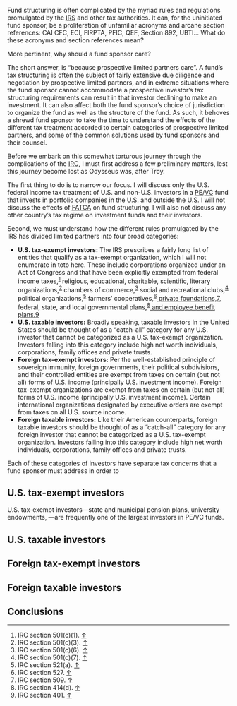 <p class="lede">Fund structuring is often complicated by the myriad rules and regulations promulgated by the <abbr title="Internal Revenue Service">IRS</abbr> and other tax authorities. It can, for the uninitiated fund sponsor, be a proliferation of unfamiliar acronyms and arcane section references: <abbr>CAI</abbr> <abbr>CFC</abbr>, <abbr>ECI</abbr>, <abbr>FIRPTA</abbr>, <abbr>PFIC</abbr>, <abbr>QEF</abbr>, Section 892, <abbr>UBTI</abbr>&#8230; What do these acronyms and section references mean?</p>

More pertinent, why should a fund sponsor care?

The short answer, is “because prospective limited partners care”. A fund’s tax structuring is often the subject of fairly extensive due diligence and negotiation by prospective limited partners, and in extreme situations where the fund sponsor cannot accommodate a prospective investor’s tax structuring requirements can result in that investor declining to make an investment. It can also affect both the fund sponsor’s choice of jurisdiction to organize the fund as well as the structure of the fund. As such, it behoves a shrewd fund sponsor to take the time to understand the effects of the different tax treatment accorded to certain categories of prospective limited partners, and some of the common solutions used by fund sponsors and their counsel.

Before we embark on this somewhat torturous journey through the complications of the <abbr title="Internal Revenue Code">IRC</abbr>, I must first address a few preliminary matters, lest this journey become lost as Odysseus was, after Troy. 

The first thing to do is to narrow our focus. I will discuss only the U.S. federal income tax treatment of U.S. and non-U.S. investors in a <abbr title="private equity">PE</abbr>/<abbr title="venture capital">VC</abbr> fund that invests in portfolio companies in the U.S. and outside the U.S. I will not discuss the effects of <abbr title="Foreign Account Tax Compliance Act">FATCA</abbr> on fund structuring. I will also not discuss any other country’s tax regime on investment funds and their investors. 

Second, we must understand how the different rules promulgated by the <abbr>IRS</abbr> has divided limited partners into four broad categories: 

* **U.S. tax-exempt investors:** The <abbr>IRS</abbr> prescribes a fairly long list of entities that qualify as a tax-exempt organization, which I will not enumerate in toto here. These include corporations organized under an Act of Congress and that have been explicitly exempted from federal income taxes,<sup><a href="fn01" id="fref01">1</a></sup> religious, educational, charitable, scientific, literary organizations,<sup><a href="#fn02" id="fref02">2</a></sup> chambers of commerce,<sup><a href="#fn03" id="fref03">3</a></sup> social and recreational clubs,<sup><a href="#fn04" id="fref04">4</a></sup> political organizations,<sup><a href="fref05" id="fref05">5</a></sup> farmers’ cooperatives,<sup><a href="#fn06" id="fref06">6</sup> private foundations,<sup><a href="#fn07" id="fref07">7</a></sup>, federal, state, and local governmental plans,<sup><a href="#fn08" id="fref08">8</sup> and employee benefit plans.<sup><a href="#fn09" id="fref09">9</a></sup>
* **U.S. taxable investors:** Broadly speaking, taxable investors in the United States should be thought of as a “catch-all” category for any U.S. investor that cannot be categorized as a U.S. tax-exempt organization. Investors falling into this category include high net worth individuals, corporations, family offices and private trusts. 
* **Foreign tax-exempt investors:** Per the well-established principle of sovereign immunity, foreign governments, their political subdivisions, and their controlled entities are exempt from taxes on certain (but not all) forms of U.S. income (principally U.S. investment income). Foreign tax-exempt organizations are exempt from taxes on certain (but not all) forms of U.S. income (principally U.S. investment income). Certain international organizations designated by executive orders are exempt from taxes on all U.S. source income.
* **Foreign taxable investors:** Like their American counterparts, foreign taxable investors should be thought of as a “catch-all” category for any foreign investor that cannot be categorized as a U.S. tax-exempt organization. Investors falling into this category include high net worth individuals, corporations, family offices and private trusts. 

Each of these categories of investors have separate tax concerns that a fund sponsor must address in order to 

## U.S. tax-exempt investors

U.S. tax-exempt investors—state and municipal pension plans, university endowments, —are frequently one of the largest investors in <abbr>PE</abbr>/<abbr>VC</abbr> funds. 

## U.S. taxable investors



## Foreign tax-exempt investors



## Foreign taxable investors



## Conclusions



<div class="footnotes">
    <hr class="w-50" />
    <ol>
        <li id="fn01"><abbr>IRC</abbr> section 501(c)(1). <a href="#fref01">&#8593;</a></li>
        <li id="fn02"><abbr>IRC</abbr> section 501(c)(3). <a href="#fref02">&#8593;</a></li>
        <li id="fn03"><abbr>IRC</abbr> section 501(c)(6). <a href="#fref03">&#8593;</a></li>
        <li id="fn04"><abbr>IRC</abbr> section 501(c)(7). <a href="#fref04">&#8593;</a></li>
        <li id="fn05"><abbr>IRC</abbr> section 521(a). <a href="#fref05">&#8593;</a></li>
        <li id="fn06"><abbr>IRC</abbr> section 527. <a href="#fref06">&#8593;</a></li>
        <li id="fn07"><abbr>IRC</abbr> section 509. <a href="#fref07">&#8593;</a></li>
        <li id="fn08"><abbr>IRC</abbr> section 414(d). <a href="#fref08">&#8593;</a></li>
        <li id="fn09"><abbr>IRC</abbr> section 401. <a href="#fref09">&#8593;</a></li>
    </ol>
</div>
